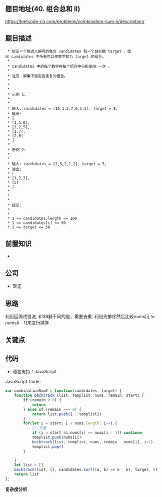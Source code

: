 ## 题目地址(40. 组合总和 II)

https://leetcode-cn.com/problems/combination-sum-ii/description/

## 题目描述

```
 * 给定一个候选人编号的集合 candidates 和一个目标数 target ，找出 candidates 中所有可以使数字和为 target 的组合。
 * 
 * candidates 中的每个数字在每个组合中只能使用 一次 。
 * 
 * 注意：解集不能包含重复的组合。 
 * 
 * 
 * 
 * 示例 1:
 * 
 * 
 * 输入: candidates = [10,1,2,7,6,1,5], target = 8,
 * 输出:
 * [
 * [1,1,6],
 * [1,2,5],
 * [1,7],
 * [2,6]
 * ]
 * 
 * 示例 2:
 * 
 * 
 * 输入: candidates = [2,5,2,1,2], target = 5,
 * 输出:
 * [
 * [1,2,2],
 * [5]
 * ]
 * 
 * 
 * 
 * 提示:
 * 
 * 
 * 1 <= candidates.length <= 100
 * 1 <= candidates[i] <= 50
 * 1 <= target <= 30

```

## 前置知识

- 

## 公司

- 暂无

## 思路

利用回溯试错法, 和39题不同的是，需要去重, 利用先排序然后比较nums[i] != nums[i - 1]来进行排序

## 关键点



## 代码

- 语言支持：JavaScript

JavaScript Code:

```javascript
var combinationSum2 = function(candidates, target) {
    function backtrack (list, templist, nums, remain, start) {
        if (remain < 0) {
            return
        } else if (remain === 0) {
            return list.push([...templist])
        }
        for(let i = start; i < nums.length; i++) {
            // 去重
            if (i > start && nums[i] == nums[i - 1]) continue
            templist.push(nums[i])
            backtrack(list, templist, nums, remain - nums[i], i+1)
            templist.pop()
        }

    }
    let list = []
    backtrack(list, [], candidates.sort((a, b) => a - b), target, 0)
    return list
};
```


**复杂度分析**



